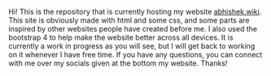 Hi! This is the repository that is currently hosting my website [abhishek.wiki](https://www.abhishek.wiki/). 
This site is obviously made with html and some css, and some parts are inspired by other websites people have created before me. I also used the bootstrap 4 to help make the website better across all devices.
It is currently a work in progress as you will see, but I will get back to working on it whenever I have free time.
If you have any questions, you can connect with me over my socials given at the bottom my website.
Thanks!
